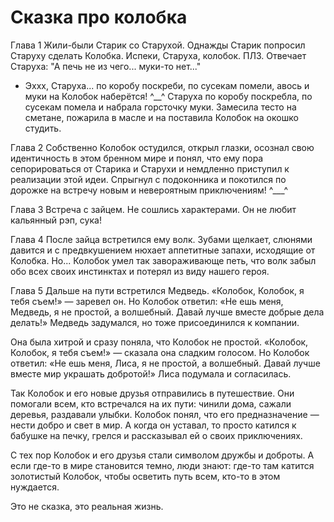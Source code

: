 # Сказка про колобка
Глава 1
Жили-были Старик со Старухой. Однажды Старик попросил Старуху сделать Колобка. Испеки, Старуха, колобок. ПЛЗ. 
Отвечает Старуха: "А печь не из чего... муки-то нет..."
- Эххх, Старуха... по коробу поскреби, по сусекам помели, авось и муки на Колобок наберётся! ^__^
Старуха по коробу поскребла, по сусекам помела и набрала горсточку муки.
Замесила тесто на сметане, пожарила в масле и на поставила Колобок на окошко студить. 

Глава 2
Собственно Колобок остудился, открыл глазки, осознал свою идентичность в этом бренном мире и понял, что ему пора сепорироваться от Старика и Старухи и немдленно приступил к реализации этой идеи. Спрыгнул с подоконника и покотился по дорожке на встречу новым и невероятным приключениям! ^___^

Глава 3
Встреча с зайцем. Не сошлись характерами. 
Он не любит кальянный рэп, сука!

Глава 4
После зайца встретился ему волк. Зубами щелкает, слюнями давится и с предвкушением нюхает аппетитные запахи, исходящие от Колобка. Но... Колобок умел так завораживающе петь, что волк забыл обо всех своих инстинктах и потерял из виду нашего героя.

Глава 5
Дальше на пути встретился Медведь. «Колобок, Колобок, я тебя съем!» — заревел он. Но Колобок ответил: «Не ешь меня, Медведь, я не простой, а волшебный. Давай лучше вместе добрые дела делать!» Медведь задумался, но тоже присоединился к компании.

Она была хитрой и сразу поняла, что Колобок не простой. «Колобок, Колобок, я тебя съем!» — сказала она сладким голосом. Но Колобок ответил: «Не ешь меня, Лиса, я не простой, а волшебный. Давай лучше вместе мир украшать добротой!» Лиса подумала и согласилась.

Так Колобок и его новые друзья отправились в путешествие. Они помогали всем, кто встречался на их пути: чинили дома, сажали деревья, раздавали улыбки. Колобок понял, что его предназначение — нести добро и свет в мир. А когда он уставал, то просто катился к бабушке на печку, грелся и рассказывал ей о своих приключениях.

С тех пор Колобок и его друзья стали символом дружбы и доброты. А если где-то в мире становится темно, люди знают: где-то там катится золотистый Колобок, чтобы осветить путь всем, кто-то в этом нуждается.

Это не сказка, это реальная жизнь.
